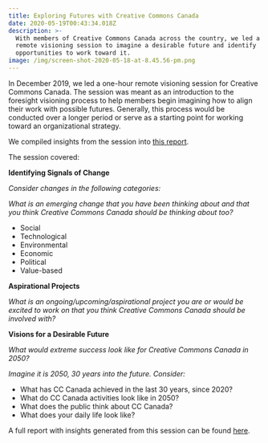 ```yaml
---
title: Exploring Futures with Creative Commons Canada
date: 2020-05-19T00:43:34.018Z
description: >-
  With members of Creative Commons Canada across the country, we led a one-hour 
  remote visioning session to imagine a desirable future and identify
  opportunities to work toward it.
image: /img/screen-shot-2020-05-18-at-8.45.56-pm.png
---
```

In December 2019, we led a one-hour remote visioning session for Creative Commons Canada. The session was meant as an introduction to the foresight visioning process to help members begin imagining how to align their work with possible futures. Generally, this process would be conducted over a longer period or serve as a starting point for working toward an organizational strategy.

We compiled insights from the session into [this report](/docs/CCCVisioningReportV1-3.pdf).

The session covered:

**Identifying Signals of Change**

_Consider changes in the following categories:_

_What is an emerging change that you have been thinking about and that you think Creative Commons Canada should be thinking about too?_

* Social
* Technological
* Environmental
* Economic
* Political
* Value-based

**Aspirational Projects**

_What is an ongoing/upcoming/aspirational project you are or would be excited to work on that you think Creative Commons Canada should be involved with?_

**Visions for a Desirable Future**

_What would extreme success look like for Creative Commons Canada in 2050?_

_Imagine it is 2050, 30 years into the future. Consider:_

* What has CC Canada achieved in the last 30 years, since 2020?
* What do CC Canada activities look like in 2050?
* What does the public think about CC Canada?
* What does your daily life look like?

A full report with insights generated from this session can be found [here](/docs/CCCVisioningReportV1-3.pdf).
